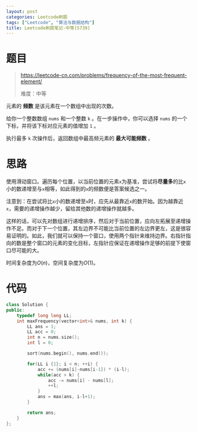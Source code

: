 ```yaml
---
layout: post
categories: Leetcode刷题
tags: ["Leetcode", "算法与数据结构"]
title: Leetcode刷题笔记-中等[5739]
---
```


<!-- more -->

# 题目

> https://leetcode-cn.com/problems/frequency-of-the-most-frequent-element/
>
> 难度：中等

元素的 **频数** 是该元素在一个数组中出现的次数。

给你一个整数数组 `nums` 和一个整数 `k` 。在一步操作中，你可以选择 `nums` 的一个下标，并将该下标对应元素的值增加 `1` 。

执行最多 `k` 次操作后，返回数组中最高频元素的 **最大可能频数** 。

# 思路

使用滑动窗口。遍历每个位置，以当前位置的元素`x`为基准，尝试将**尽量多**的比`x`小的数递增至与`x`相等，如此得到的`x`的频数便是答案候选之一。

注意到：在尝试将比`x`小的数递增至`x`时，应先从最靠近`x`的数开始。因为越靠近`x`，需要的递增操作越少，留给其他数的递增操作就越多。

这样的话，可以先对数组进行递增排序，然后对于当前位置，应向左拓展至递增操作不足。而对于下一个位置，其左边界不可能比当前位置的左边界更左，这是很容易证明的。如此，我们就可以保持一个窗口，使用两个指针来维持边界。右指针指向的数是整个窗口的元素的变化目标，左指针应保证在递增操作足够的前提下使窗口尽可能的大。

时间复杂度为$O(n)$，空间复杂度为$O(1)$。

# 代码

```C++
class Solution {
public:
    typedef long long LL;
    int maxFrequency(vector<int>& nums, int k) {
        LL ans = 1;
        LL acc = 0;
        int n = nums.size();
        int l = 0;

        sort(nums.begin(), nums.end());

        for(LL i {1}; i < n; ++i) {
            acc += (nums[i]-nums[i-1]) * (i-l);
            while(acc > k) {
                acc -= nums[i] - nums[l];
                ++l;
            }
            ans = max(ans, i-l+1);
        }

        return ans;
    }
};
```



